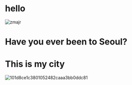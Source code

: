 # hello
![zmajr](https://user-images.githubusercontent.com/33567817/38184573-9783e0f6-3683-11e8-8011-83f096ba0711.gif)


# Have you ever been to Seoul?

# This is my city
![101d8ce1c3801052482caaa3bb0ddc81](https://user-images.githubusercontent.com/33567817/38205159-8125fc4c-36e0-11e8-8618-294e34fa2af4.jpg)
